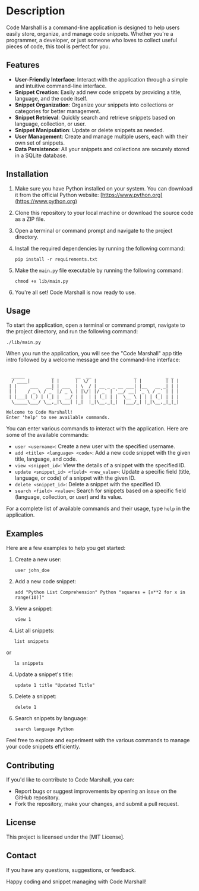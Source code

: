 

# Description

Code Marshall is a command-line application is designed to help users easily store, organize, and manage code snippets. Whether you're a programmer, a developer, or just someone who loves to collect useful pieces of code, this tool is perfect for you.

## Features

- **User-Friendly Interface**: Interact with the application through a simple and intuitive command-line interface.
- **Snippet Creation**: Easily add new code snippets by providing a title, language, and the code itself.
- **Snippet Organization**: Organize your snippets into collections or categories for better management.
- **Snippet Retrieval**: Quickly search and retrieve snippets based on language, collection, or user.
- **Snippet Manipulation**: Update or delete snippets as needed.
- **User Management**: Create and manage multiple users, each with their own set of snippets.
- **Data Persistence**: All your snippets and collections are securely stored in a SQLite database.

## Installation

1. Make sure you have Python installed on your system. You can download it from the official Python website: [https://www.python.org](https://www.python.org)

2. Clone this repository to your local machine or download the source code as a ZIP file.

3. Open a terminal or command prompt and navigate to the project directory.

4. Install the required dependencies by running the following command:
   ```
   pip install -r requirements.txt
   ```

5. Make the `main.py` file executable by running the following command:
   ```
   chmod +x lib/main.py
   ```

6. You're all set! Code Marshall is now ready to use.

## Usage

To start the application, open a terminal or command prompt, navigate to the project directory, and run the following command:
```
./lib/main.py
```

When you run the application, you will see the "Code Marshall" app title intro followed by a welcome message and the command-line interface:

```

  _____          _        __  __                _           _ _ 
  / ____|        | |      |  \/  |              | |         | | |
 | |     ___   __| | ___  | \  / | __ _ _ __ ___| |__   __ _| | |
 | |    / _ \ / _` |/ _ \ | |\/| |/ _` | '__/ __| '_ \ / _` | | |
 | |___| (_) | (_| |  __/ | |  | | (_| | |  \__ \ | | | (_| | | |
  \_____\___/ \__,_|\___| |_|  |_|\__,_|_|  |___/_| |_|\__,_|_|_|
                                                                 
Welcome to Code Marshall!
Enter 'help' to see available commands.
```

You can enter various commands to interact with the application. Here are some of the available commands:

- `user <username>`: Create a new user with the specified username.
- `add <title> <language> <code>`: Add a new code snippet with the given title, language, and code.
- `view <snippet_id>`: View the details of a snippet with the specified ID.
- `update <snippet_id> <field> <new_value>`: Update a specific field (title, language, or code) of a snippet with the given ID.
- `delete <snippet_id>`: Delete a snippet with the specified ID.
- `search <field> <value>`: Search for snippets based on a specific field (language, collection, or user) and its value.

For a complete list of available commands and their usage, type `help` in the application.

## Examples

Here are a few examples to help you get started:

1. Create a new user:
   ```
   user john_doe
   ```

2. Add a new code snippet:
   ```
   add "Python List Comprehension" Python "squares = [x**2 for x in range(10)]"
   ```

3. View a snippet:
   ```
   view 1
   ```
4. List all snippets:
```
   list snippets
   ```
   or
```
   ls snippets
   ```

4. Update a snippet's title:
   ```
   update 1 title "Updated Title"
   ```

5. Delete a snippet:
   ```
   delete 1
   ```

6. Search snippets by language:
   ```
   search language Python
   ```

Feel free to explore and experiment with the various commands to manage your code snippets efficiently.

## Contributing

If you'd like to contribute to Code Marshall, you can:

- Report bugs or suggest improvements by opening an issue on the GitHub repository.
- Fork the repository, make your changes, and submit a pull request.

## License

This project is licensed under the [MIT License].

## Contact

If you have any questions, suggestions, or feedback.

Happy coding and snippet managing with Code Marshall!

